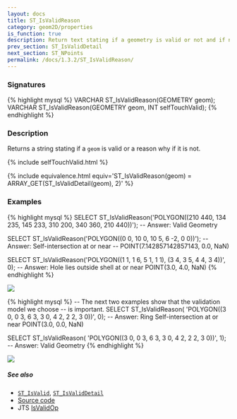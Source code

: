 ```yaml
---
layout: docs
title: ST_IsValidReason
category: geom2D/properties
is_function: true
description: Return text stating if a geometry is valid or not and if not valid, a reason why
prev_section: ST_IsValidDetail
next_section: ST_NPoints
permalink: /docs/1.3.2/ST_IsValidReason/
---
```


### Signatures

{% highlight mysql %}
VARCHAR ST_IsValidReason(GEOMETRY geom);
VARCHAR ST_IsValidReason(GEOMETRY geom, INT selfTouchValid);
{% endhighlight %}

### Description

Returns a string stating if a `geom` is valid or a reason why if it
is not.

{% include selfTouchValid.html %}

{% include equivalence.html equiv='ST_IsValidReason(geom) = ARRAY_GET(ST_IsValidDetail(geom), 2)' %}

### Examples

{% highlight mysql %}
SELECT ST_IsValidReason('POLYGON((210 440, 134 235, 145 233,
                                  310 200, 340 360, 210 440))');
-- Answer: Valid Geometry

SELECT ST_IsValidReason('POLYGON((0 0, 10 0, 10 5, 6 -2, 0 0))');
-- Answer: Self-intersection at or near
--         POINT(7.142857142857143, 0.0, NaN)

SELECT ST_IsValidReason('POLYGON((1 1, 1 6, 5 1, 1 1),
                                 (3 4, 3 5, 4 4, 3 4))', 0);
-- Answer: Hole lies outside shell at or near POINT(3.0, 4.0, NaN)
{% endhighlight %}

<img class="displayed" src="../ST_IsValidReason_1.png"/>

{% highlight mysql %}
-- The next two examples show that the validation model we choose
-- is important.
SELECT ST_IsValidReason(
            'POLYGON((3 0, 0 3, 6 3, 3 0, 4 2, 2 2, 3 0))', 0);
-- Answer: Ring Self-intersection at or near POINT(3.0, 0.0, NaN)

SELECT ST_IsValidReason(
            'POLYGON((3 0, 0 3, 6 3, 3 0, 4 2, 2 2, 3 0))', 1);
-- Answer: Valid Geometry
{% endhighlight %}

<img class="displayed" src="../ST_IsValidReason_2.png"/>

##### See also

* [`ST_IsValid`](../ST_IsValid), [`ST_IsValidDetail`](../ST_IsValidDetail)
* <a href="https://github.com/orbisgis/h2gis/blob/master/h2gis-functions/src/main/java/org/h2gis/functions/spatial/properties/ST_IsValidReason.java" target="_blank">Source code</a>
* JTS [IsValidOp][jts]

[jts]: http://tsusiatsoftware.net/jts/javadoc/com/vividsolutions/jts/operation/valid/IsValidOp.html
